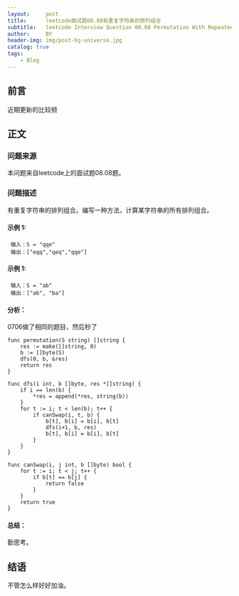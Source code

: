 ```yaml
---
layout:     post
title:      leetcode面试题08.08有重复字符串的排列组合
subtitle:   leetcode Interview Question 08.08 Permutation With Repeated Characters
author:     BY
header-img: img/post-bg-universe.jpg
catalog: true
tags:
    - Blog
---
```



## 前言

近期更新的比较频

## 正文

### 问题来源

本问题来自leetcode上的面试题08.08题。  

### 问题描述

有重复字符串的排列组合。编写一种方法，计算某字符串的所有排列组合。   

#### 示例 1:
```
 输入：S = "qqe"
 输出：["eqq","qeq","qqe"]
```

#### 示例 1:
```
 输入：S = "ab"
 输出：["ab", "ba"]
```

#### 分析：  
0706做了相同的题目，然后秒了  
```
func permutation(S string) []string {
    res := make([]string, 0)
    b := []byte(S)
    dfs(0, b, &res)
    return res
}

func dfs(i int, b []byte, res *[]string) {
    if i == len(b) {
        *res = append(*res, string(b))
    }
    for t := i; t < len(b); t++ {
        if canSwap(i, t, b) {
            b[t], b[i] = b[i], b[t]
            dfs(i+1, b, res)
            b[t], b[i] = b[i], b[t]
        }
    }
}

func canSwap(i, j int, b []byte) bool {
    for t := i; t < j; t++ {
        if b[t] == b[j] {
            return false
        }
    }
    return true
}
```

#### 总结：
勤思考。  

## 结语
不管怎么样好好加油。
